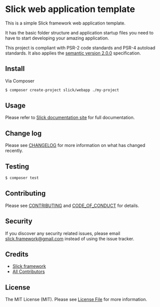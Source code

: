 # Slick web application template

This is a simple Slick framework web application template.

It has the basic folder structure and application startup files you need
to have to start developing your amazing application.

This project is compliant with PSR-2 code standards and PSR-4 autoload standards. It
also applies the [semantic version 2.0.0](http://semver.org) specification.

## Install

Via Composer

``` bash
$ composer create-project slick/webapp ./my-project
```

## Usage
Please refer to [Slick documentation site](http://www.slick-framework.com) for full documentation.

## Change log

Please see [CHANGELOG](CHANGELOG.md) for more information on what has changed recently.

## Testing

``` bash
$ composer test
```

## Contributing

Please see [CONTRIBUTING](CONTRIBUTING.md) and [CODE_OF_CONDUCT](CONDUCT.md) for details.

## Security

If you discover any security related issues, please email slick.framework@gmail.com instead of using the issue tracker.

## Credits

- [Slick framework](https://github.com/slickframework)
- [All Contributors][link-contributors]

## License

The MIT License (MIT). Please see [License File](LICENSE) for more information.

[link-contributors]: https://github.com/slickframework/webapp/graphs/contributors
